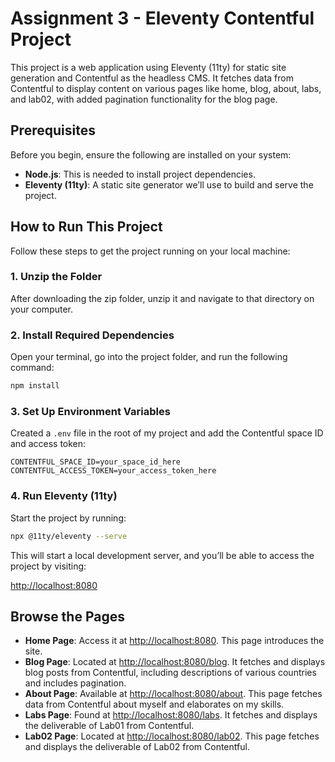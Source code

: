 
# Assignment 3 - Eleventy Contentful Project

This project is a web application using Eleventy (11ty) for static site generation and Contentful as the headless CMS. It fetches data from Contentful to display content on various pages like home, blog, about, labs, and lab02, with added pagination functionality for the blog page.

## Prerequisites

Before you begin, ensure the following are installed on your system:

- **Node.js**: This is needed to install project dependencies.
- **Eleventy (11ty)**: A static site generator we’ll use to build and serve the project.

## How to Run This Project

Follow these steps to get the project running on your local machine:

### 1. Unzip the Folder

After downloading the zip folder, unzip it and navigate to that directory on your computer.

### 2. Install Required Dependencies

Open your terminal, go into the project folder, and run the following command:

```bash
npm install
```

### 3. Set Up Environment Variables

Created a `.env` file in the root of my project and add the Contentful space ID and access token:

```plaintext
CONTENTFUL_SPACE_ID=your_space_id_here
CONTENTFUL_ACCESS_TOKEN=your_access_token_here
```

### 4. Run Eleventy (11ty)

Start the project by running:

```bash
npx @11ty/eleventy --serve
```

This will start a local development server, and you’ll be able to access the project by visiting:

[http://localhost:8080](http://localhost:8080)

## Browse the Pages

- **Home Page**: Access it at [http://localhost:8080](http://localhost:8080). This page introduces the site.
- **Blog Page**: Located at [http://localhost:8080/blog](http://localhost:8080/blog/page/0). It fetches and displays blog posts from Contentful, including descriptions of various countries and includes pagination.
- **About Page**: Available at [http://localhost:8080/about](http://localhost:8080/about/page/0). This page fetches data from Contentful about myself and elaborates on my skills.
- **Labs Page**: Found at [http://localhost:8080/labs](http://localhost:8080/labs). It fetches and displays the deliverable of Lab01 from Contentful.
- **Lab02 Page**: Located at [http://localhost:8080/lab02](http://localhost:8080/lab02). This page fetches and displays the deliverable of Lab02 from Contentful.
